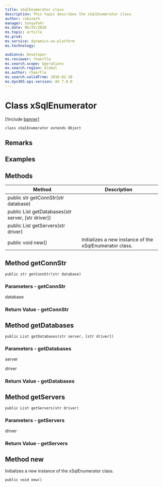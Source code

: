 ```yaml
---
title: xSqlEnumerator class
description: This topic describes the xSqlEnumerator class.
author: robinarh
manager: tonyafehr
ms.date: 06/25/2020
ms.topic: article
ms.prod: 
ms.service: dynamics-ax-platform
ms.technology: 

audience: Developer
ms.reviewer: rhaertle
ms.search.scope: Operations
ms.search.region: Global
ms.author: rhaertle
ms.search.validFrom: 2016-02-28
ms.dyn365.ops.version: AX 7.0.0
---
```


# Class xSqlEnumerator

[!include [banner](../includes/banner.md)]

```xpp
class xSqlEnumerator extends Object
```

## Remarks

## Examples

## Methods

| Method                                               | Description                                             |
|------------------------------------------------------|---------------------------------------------------------|
| public str getConnStr(str database)                  |                                                         |
| public List getDatabases(str server, \[str driver\]) |                                                         |
| public List getServers(str driver)                   |                                                         |
| public void new()                                    | Initializes a new instance of the xSqlEnumerator class. |

## Method getConnStr

```xpp
public str getConnStr(str database)
```

### Parameters - getConnStr

database  

### Return Value - getConnStr

## Method getDatabases

```xpp
public List getDatabases(str server, [str driver])
```

### Parameters - getDatabases

server  

<!-- -->

driver  

### Return Value - getDatabases

## Method getServers

```xpp
public List getServers(str driver)
```

### Parameters - getServers

driver  

### Return Value - getServers

## Method new

Initializes a new instance of the xSqlEnumerator class.

```xpp
public void new()
```

